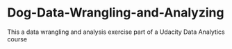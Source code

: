 # Dog-Data-Wrangling-and-Analyzing
This a data wrangling and analysis exercise part of a Udacity Data Analytics course
